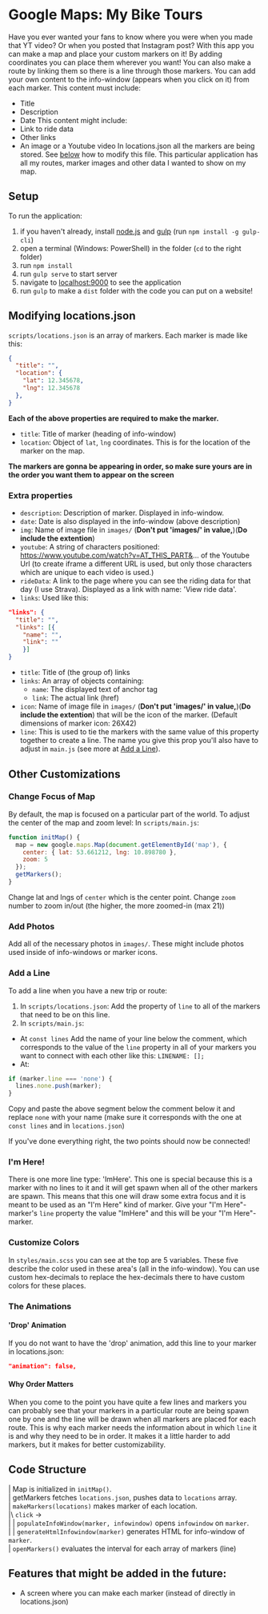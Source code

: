 # Google Maps: My Bike Tours

Have you ever wanted your fans to know where you were when you made that YT video? Or when you posted that Instagram post?
With this app you can make a map and place your custom markers on it! By adding coordinates you can place them wherever you want! You can also make a route by linking them so there is a line through those markers. You can add your own content to the info-window (appears when you click on it) from each marker.
This content must include:
- Title
- Description
- Date
This content might include:
- Link to ride data
- Other links
- An image or a Youtube video
In locations.json all the markers are being stored. See [below](#modifying-locations.json) how to modify this file. This particular application has all my routes, marker images and other data I wanted to show on my map.

## Setup
To run the application:
1. if you haven't already, install [node.js](http://blog.teamtreehouse.com/install-node-js-npm-windows) and [gulp](https://gulpjs.com/) (run `npm install -g gulp-cli`)
2. open a terminal (Windows: PowerShell) in the folder (`cd` to the right folder)
3. run `npm install`
4. run `gulp serve` to start server
5. navigate to [localhost:9000](localhost:9000) to see the application
6. run `gulp` to make a `dist` folder with the code you can put on a website!

## Modifying locations.json

`scripts/locations.json` is an array of markers. Each marker is made like this:

```json
{
  "title": "",
  "location": {
    "lat": 12.345678,
    "lng": 12.345678
  },
}
```
**Each of the above properties are required to make the marker.**
- `title`: Title of marker (heading of info-window)
- `location`: Object of `lat`, `lng` coordinates. This is for the location of the marker on the map.

**The markers are gonna be appearing in order, so make sure yours are in the order you want them to appear on the screen**

### Extra properties
- `description`: Description of marker. Displayed in info-window.
- `date`: Date is also displayed in the info-window (above description)
- `img`: Name of image file in `images/` (**Don't put 'images/' in value,**)(**Do include the extention**)
- `youtube`: A string of characters positioned: https://www.youtube.com/watch?v=AT_THIS_PART&... of the Youtube Url (to create iframe a different URL is used, but only those characters which are unique to each video is used.)
- `rideData`: A link to the page where you can see the riding data for that day (I use Strava). Displayed as a link with name: 'View ride data'.
- `links`: Used like this:
```json
"links": {
  "title": "",
  "links": [{
    "name": "",
    "link": ""
    }]
}
```
  - `title`: Title of (the group of) links
  - `links`: An array of objects containing:
    - `name`: The displayed text of anchor tag
    - `link`: The actual link (href)
- `icon`: Name of image file in `images/` (**Don't put 'images/' in value,**)(**Do include the extention**) that will be the icon of the marker. (Default dimensions of marker icon: 26X42)
- `line`: This is used to tie the markers with the same value of this property together to create a line. The name you give this prop you'll also have to adjust in `main.js` (see more at [Add a Line](#add-a-line)).

## Other Customizations

### Change Focus of Map
By default, the map is focused on a particular part of the world. To adjust the center of the map and zoom level:
In `scripts/main.js`:
```javascript
function initMap() {
  map = new google.maps.Map(document.getElementById('map'), {
    center: { lat: 53.661212, lng: 10.898780 },
    zoom: 5
  });
  getMarkers();
}
```
Change lat and lngs of `center` which is the center point.
Change `zoom` number to zoom in/out (the higher, the more zoomed-in (max 21))

### Add Photos
Add all of the necessary photos in `images/`. These might include photos used inside of info-windows or marker icons.

### Add a Line
To add a line when you have a new trip or route:
1. In `scripts/locations.json`: Add the property of `line` to all of the markers that need to be on this line.
2. In `scripts/main.js`:
  - At `const lines` Add the name of your line below the comment, which corresponds to the value of the `line` property in all of your markers you want to connect with each other like this: `LINENAME: [];`
  - At:
  ```javascript
  if (marker.line === 'none') {
    lines.none.push(marker);
  }
  ```
  Copy and paste the above segment below the comment below it and replace `none` with your name (make sure it corresponds with the one at `const lines` and in `locations.json`)

If you've done everything right, the two points should now be connected!

### I'm Here!
There is one more line type: 'ImHere'. This one is special because this is a marker with no lines to it and it will get spawn when all of the other markers are spawn. This means that this one will draw some extra focus and it is meant to be used as an "I'm Here" kind of marker.
Give your "I'm Here"-marker's `line` property the value "ImHere" and this will be your "I'm Here"-marker.

### Customize Colors
In `styles/main.scss` you can see at the top are 5 variables. These five describe the color used in these area's (all in the info-window). You can use custom hex-decimals to replace the hex-decimals there to have custom colors for these places.

### The Animations
#### 'Drop' Animation
If you do not want to have the 'drop' animation, add this line to your marker in locations.json:
```json
"animation": false,
```
#### Why Order Matters
When you come to the point you have quite a few lines and markers you can probably see that your markers in a particular route are being spawn one by one and the line will be drawn when all markers are placed for each route. This is why each marker needs the information about in which `line` it is and why they need to be in order. It makes it a little harder to add markers, but it makes for better customizability.

## Code Structure
| Map is initialized in `initMap()`.<br>
| getMarkers fetches `locations.json`, pushes data to `locations` array.<br>
| `makeMarkers(locations)` makes marker of each location.<br>
|\ `click` -> <br>
| | `populateInfoWindow(marker, infowindow)` opens `infowindow` on `marker`.<br>
| | `generateHtmlInfowindow(marker)` generates HTML for info-window of `marker`.<br>
| `openMarkers()` evaluates the interval for each array of markers (line)

## Features that might be added in the future:
- A screen where you can make each marker (instead of directly in locations.json)

